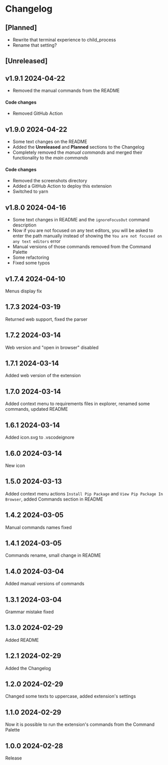 # Changelog

## [Planned]

- Rewrite that terminal experience to child_process
- Rename that setting?

## [Unreleased]

## v1.9.1 2024-04-22
- Removed the manual commands from the README
#### Code changes
- Removed GitHub Action

## v1.9.0 2024-04-22
- Some text changes on the README
- Added the **Unreleased** and **Planned** sections to the Changelog
- Completely removed the *manual commands* and merged their functionality to the *main commands*
#### Code changes
- Removed the screenshots directory
- Added a GitHub Action to deploy this extension
- Switched to yarn

## v1.8.0 2024-04-16
- Some text changes in README and the `ignoreFocusOut` command description
- Now if you are not focused on any text editors, you will be asked to enter the path manually instead of showing the `You are not focused on any text editors` error
- Manual versions of those commands removed from the Command Palette
- Some refactoring
- Fixed some typos

## v1.7.4 2024-04-10
Menus display fix

## 1.7.3 2024-03-19
Returned web support, fixed the parser

## 1.7.2 2024-03-14
Web version and "open in browser" disabled

## 1.7.1 2024-03-14
Added web version of the extension

## 1.7.0 2024-03-14
Added context menu to requirements files in explorer, renamed some commands, updated README

## 1.6.1 2024-03-14
Added icon.svg to .vscodeignore

## 1.6.0 2024-03-14
New icon

## 1.5.0 2024-03-13
Added context menu actions `Install Pip Package` and `View Pip Package In Browser`, added Commands section in README

## 1.4.2 2024-03-05
Manual commands names fixed

## 1.4.1 2024-03-05
Commands rename, small change in README

## 1.4.0 2024-03-04
Added manual versions of commands

## 1.3.1 2024-03-04
Grammar mistake fixed

## 1.3.0 2024-02-29
Added README

## 1.2.1 2024-02-29
Added the Changelog

## 1.2.0 2024-02-29
Changed some texts to uppercase, added extension's settings

## 1.1.0 2024-02-29
Now it is possible to run the extension's commands from the Command Palette

## 1.0.0 2024-02-28
Release